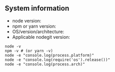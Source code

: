 ## System information
  - node version:
  - npm or yarn version:
  - OS/version/architecture:
  - Applicable nodegit version:

```
node -v
npm -v # (or yarn -v)
node -e "console.log(process.platform)"
node -e "console.log(require('os').release())"
node -e "console.log(process.arch)"
```

